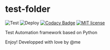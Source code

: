 # test-folder 

![Test](https://github.com/bmmauri/test-folder/workflows/Test/badge.svg?branch=master) ![Deploy](https://github.com/bmmauri/test-folder/workflows/Deploy/badge.svg?branch=master)
[![Codacy Badge](https://api.codacy.com/project/badge/Grade/a71b1ce7a7ae4742822eb06979660449)](https://app.codacy.com/manual/maurizio.bussi.mb/test-folder?utm_source=github.com&utm_medium=referral&utm_content=bmmauri/test-folder&utm_campaign=Badge_Grade_Dashboard)
[![MIT license](https://img.shields.io/badge/License-MIT-blue.svg)](https://lbesson.mit-license.org/)


Test Automation framework based on Python

Enjoy! Developped with love by @me

